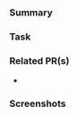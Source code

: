 <!--
Thank you for your pull request. Please provide details and review
the requirements below.

Please provide a appropirate title to the pr. mostly it should be same as title of the task. 
Open a draft pr, if you are opening it for asking help. 

Please remove sections here if not applicable. 
-->

### Summary
<!-- Please provide a summary of the change here. -->

### Task
<!-- Please provide task/issue link. -->

### Related PR(s)
 - <!-- Please provide affected area(s) of the code/product. -->

### Screenshots
<!-- Please provide screenshots of new/affected pages/views. -->

<!-- If any breaking change add a section -->
